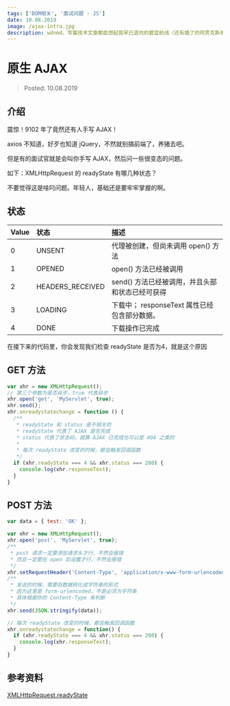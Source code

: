 ```yaml
---
tags: ['DOM相关', '面试问题 - JS']
date: 10.08.2019
image: /ajax-intro.jpg
description: wdnmd，写篇技术文章都能想起我早已退坑的碧蓝航线（还有婚了的阿贾克斯老婆）
---
```


# 原生 AJAX

> Posted: 10.08.2019

<Tag />

## 介绍

震惊！9102 年了竟然还有人手写 AJAX！

axios 不知道，好歹也知道 jQuery，不然就别搞前端了，养猪去吧。

但是有的面试官就是会叫你手写 AJAX，然后问一些很变态的问题。

如下：XMLHttpRequest 的 readyState 有哪几种状态？

不要觉得这是啥叼问题。年轻人，基础还是要牢牢掌握的啊。

## 状态

| Value | 状态 | 描述 |
| :-- | :-- | :-- |
| 0 | UNSENT | 代理被创建，但尚未调用 open() 方法 |
| 1 | OPENED | open() 方法已经被调用 |
| 2 | HEADERS_RECEIVED | send() 方法已经被调用，并且头部和状态已经可获得 |
| 3 | LOADING | 下载中； responseText 属性已经包含部分数据。 |
| 4 | DONE | 下载操作已完成 |

在接下来的代码里，你会发现我们检查 readyState 是否为4，就是这个原因

## GET 方法

```javascript
var xhr = new XMLHttpRequest();
// 第三个参数为是否异步，true 代表异步
xhr.open('get', 'MyServlet', true);
xhr.send();
xhr.onreadystatechange = function () {
  /**
   * readyState 和 status 是不相关的
   * readyState 代表了 AJAX 是否完成
   * status 代表了状态码，就算 AJAX 已完成也可以是 404 之类的
   * 
   * 每次 readyState 改变的时候，都会触发回调函数
   */
  if (xhr.readyState === 4 && xhr.status === 200) {
    console.log(xhr.responseText);
  }
}
```

## POST 方法

```javascript
var data = { test: 'OK' };

var xhr = new XMLHttpRequest();
xhr.open('post', 'MyServlet', true);
/**
 * post 请求一定要添加请求头才行，不然会报错
 * 而且一定要在 open 后设置才行，不然会报错
 */
xhr.setRequestHeader('Content-Type', 'application/x-www-form-urlencoded');
/**
 * 发送的时候，需要将数据转化成字符串的形式
 * 因为这里是 form-urlencoded，不是必须为字符串
 * 具体根据你的 Content-Type 来判断
 */
xhr.send(JSON.stringify(data));

// 每次 readyState 改变的时候，都会触发回调函数
xhr.onreadystatechange = function() {
  if (xhr.readyState === 4 && xhr.status === 200) {
    console.log(xhr.responseText);
  }
}
```


## 参考资料

[XMLHttpRequest.readyState](https://developer.mozilla.org/en-US/docs/Web/API/XMLHttpRequest/readyState)

<Disqus />